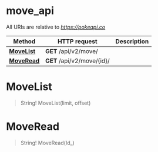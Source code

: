 # move_api

All URIs are relative to *https://pokeapi.co*

Method | HTTP request | Description
------------- | ------------- | -------------
[**MoveList**](move_api.md#MoveList) | **GET** /api/v2/move/ | 
[**MoveRead**](move_api.md#MoveRead) | **GET** /api/v2/move/{id}/ | 


<a name="MoveList"></a>
# **MoveList**
> String! MoveList(limit, offset)


<a name="MoveRead"></a>
# **MoveRead**
> String! MoveRead(Id_)


